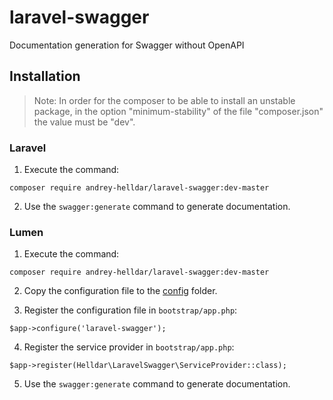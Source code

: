 # laravel-swagger

Documentation generation for Swagger without OpenAPI

## Installation

> Note:
> In order for the composer to be able to install an unstable package, in the option "minimum-stability" of the file "composer.json" the value must be "dev".

### Laravel

1. Execute the command:
```
composer require andrey-helldar/laravel-swagger:dev-master
```

2. Use the `swagger:generate` command to generate documentation.

### Lumen

1. Execute the command:
```
composer require andrey-helldar/laravel-swagger:dev-master
```

2. Copy the configuration file to the [config](config/laravel-swagger.php) folder.

3. Register the configuration file in `bootstrap/app.php`:
```
$app->configure('laravel-swagger');
```

4. Register the service provider in `bootstrap/app.php`:
```
$app->register(Helldar\LaravelSwagger\ServiceProvider::class);
```

5. Use the `swagger:generate` command to generate documentation.
